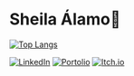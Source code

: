 <h1 align="start" >Sheila Álamo👋</h1>

<!-- Cabecera con animación -->
[![Top Langs](https://github-readme-stats.vercel.app/api/top-langs/?username=sheilaalamoalarcon&show_icons=true&theme=tokyonight)](https://github.com/sheilaalamoalarcon/github-readme-stats)

 <!-- Botones de Redes Sociales -->
     
[![LinkedIn](https://img.shields.io/badge/LinkedIn-0077B5?style=for-the-badge&logo=linkedin&logoColor=white)](https://www.linkedin.com/in/sheila-alamo/)
[![Portolio](https://img.shields.io/badge/Porfolio-100000?style=for-the-badge&logo=twitter&logoColor=white)]([portfolio-sheilaalamoalarcons-projects.vercel.app](https://portfolio-sheilaalamoalarcons-projects.vercel.app))
[![Itch.io](https://img.shields.io/badge/Itch.io-ffffff?style=for-the-badge&logo=itch.io&logoColor=orange)](https://sheila-alamo.itch.io)
